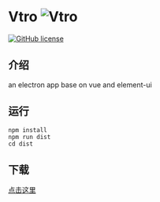 # Vtro ![Vtro](./icon/tray.ico)

[![GitHub license](https://img.shields.io/github/license/wk989898/Vtro)](https://github.com/wk989898/Vtro/blob/master/LICENSE)

## 介绍
an electron app base on vue and element-ui  
## 运行
```shell
npm install
npm run dist
cd dist
```

## 下载

[点击这里](https://github.com/wk989898/Vtro/releases/)

